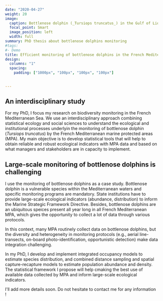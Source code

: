 ```yaml
---
date: "2020-04-27"
weight: 20
image:
  caption: Bottlenose dolphin (_Tursiops truncatus_) in the Gulf of Lion
  focal_point: Smart
  image_position: left
  width: full
summary: PhD thesis about bottlenose dolphins monitoring
#tags:
#- Demo
title: Efficient monitoring of bottlenose dolphins in the French Mediterranean Sea using data integration
design:
  columns: "1"
  spacing:
    padding: ["1000px", "100px", "100px", "100px"]
  
  
---
```


## An interdisciplinary study

For my PhD, I focus my research on biodiversity monitoring in the French Mediterranean Sea. We use an interdisciplinary approach combining statistical ecology and social sciences to understand the ecological and institutional processes underlyin the monitoring of bottlenose dolphin (_Tursiops truncatus_) by the French Mediterranean marine protected areas (MPA). My main objective is to develop statistical tools that will help to obtain reliable and robust ecological indicators with MPA data and based on what managers and stakeholders are in capacity to implement. 

## Large-scale monitoring of bottlenose dolphins is challenging

<justify>

I use the monitoring of bottlenose dolphins as a case study. Bottlenose dolphin is a vulnerable species within the Mediterranean waters and specific monitoring programs are mandatory. State institutions have to provide large-scale ecological indicators (abundance, distribution) to inform the Marine Strategic Framework Directive. Besides, bottlenose dolphins are an ubiquitous speices present all year long in all French Mediterranean MPA, which gives the opportunity to collect a lot of data through various protocols.

In this context, many MPA routinely collect data on bottlenose dolphins, but the diversity and heterogeneity in monitoring protocols (e.g., aerial line-transects, on-board photo-identification, opportunistic detection) make data integration challenging.  

In my PhD, I develop and implement integrated occupancy models to estimate species distribution, and combined distance sampling and spatial capture-recapture models to estimate population abundance and density. The statistical framework I propose will help cmaking the best use of available data collected by MPA and inform large-scale ecological indicators.  

I'll add more details soon. Do not hesitate to contact me for any information !


</justify>
